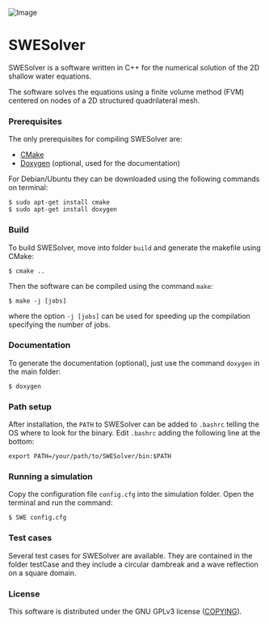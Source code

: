 ![Image](test.gif "header")


SWESolver
=========
SWESolver is a software written in C++ for the numerical solution of the 2D shallow water
equations. 

The software solves the equations using a finite volume method (FVM) centered on nodes of a 
2D structured quadrilateral mesh. 

### Prerequisites
The only prerequisites for compiling SWESolver are:
- [CMake](https://cmake.org/)
- [Doxygen](https://www.doxygen.nl/index.html) (optional, used for the documentation)

For Debian/Ubuntu they can be downloaded using the following commands on terminal:
```
$ sudo apt-get install cmake
$ sudo apt-get install doxygen
```

### Build
To build SWESolver, move into folder `build` and generate the makefile using CMake:
```
$ cmake ..
```
Then the software can be compiled using the command `make`:
```
$ make -j [jobs]
```
where the option `-j [jobs]` can be used for speeding up the compilation specifying the 
number of jobs.

### Documentation
To generate the documentation (optional), just use the command `doxygen` in the main folder:
```
$ doxygen
```

### Path setup
After installation, the `PATH` to SWESolver can be added to `.bashrc` telling the OS where
to look for the binary. Edit `.bashrc` adding the following line at the bottom:
```
export PATH=/your/path/to/SWESolver/bin:$PATH
```

### Running a simulation
Copy the configuration file `config.cfg` into the simulation folder. Open the terminal and
run the command:
```
$ SWE config.cfg
```

### Test cases
Several test cases for SWESolver are available. They are contained in the folder testCase and 
they include a circular dambreak and a wave reflection on a square domain.

### License 
This software is distributed under the GNU GPLv3 license ([COPYING](COPYING)).
